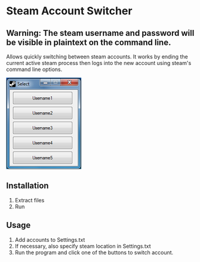 # Steam Account Switcher
## Warning: The steam username and password will be visible in plaintext on the command line.

Allows quickly switching between steam accounts. It works by ending the current active steam process then logs into the new account using steam's command line options.

![picture of window](https://github.com/TomsonBoylett/Steam-Account-Switcher/raw/master/demo.png)

## Installation
1. Extract files
2. Run

## Usage
1. Add accounts to Settings.txt
2. If necessary, also specify steam location in Settings.txt
3. Run the program and click one of the buttons to switch account.
